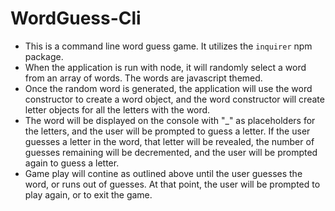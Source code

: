 # WordGuess-Cli

* This is a command line word guess game.  It utilizes the `inquirer` npm package.
* When the application is run with node, it will randomly select a word from an array of words.  The    words are javascript themed.
* Once the random word is generated, the application will use the word constructor to create a word     object, and the word constructor will create letter objects for all the letters with the word.
* The word will be displayed on the console with "_" as placeholders for the letters, and the user      will be prompted to guess a letter.  If the user guesses a letter in the word, that letter will     be revealed, the number of guesses remaining will be decremented, and the user will be prompted      again to guess a letter.
* Game play will contine as outlined above until the user guesses the word, or runs out of guesses.     At that point, the user will be prompted to play again, or to exit the game.



